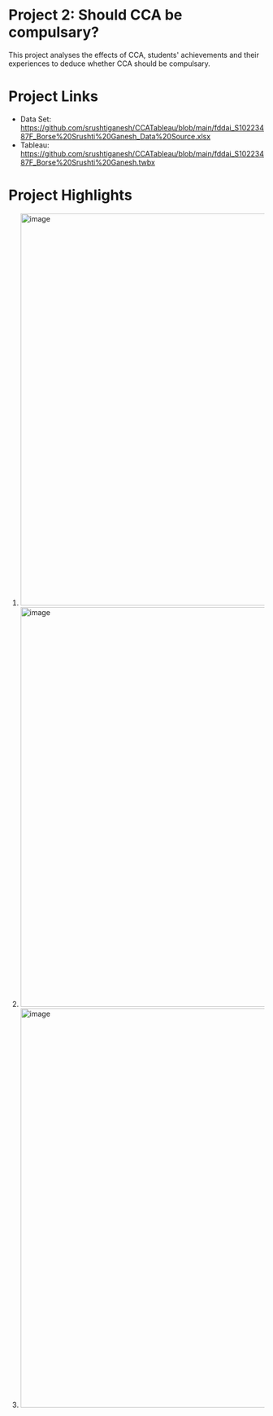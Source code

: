 # Project 2: Should CCA be compulsary?
This project analyses the effects of CCA, students' achievements and their experiences to deduce whether CCA should be compulsary.

# Project Links 
- Data Set: https://github.com/srushtiganesh/CCATableau/blob/main/fddai_S10223487F_Borse%20Srushti%20Ganesh_Data%20Source.xlsx
- Tableau: https://github.com/srushtiganesh/CCATableau/blob/main/fddai_S10223487F_Borse%20Srushti%20Ganesh.twbx
# Project Highlights
1. <img width="770" alt="image" src="https://user-images.githubusercontent.com/129648107/229431940-b7238592-c2c3-457e-8c00-880ddf226458.png">
2. <img width="785" alt="image" src="https://user-images.githubusercontent.com/129648107/229432284-5043b469-dfb1-4692-8152-3358ca894a8d.png">
3. <img width="784" alt="image" src="https://user-images.githubusercontent.com/129648107/229432392-e88cad26-5527-4e74-8e61-ad91a914bdac.png">


   

